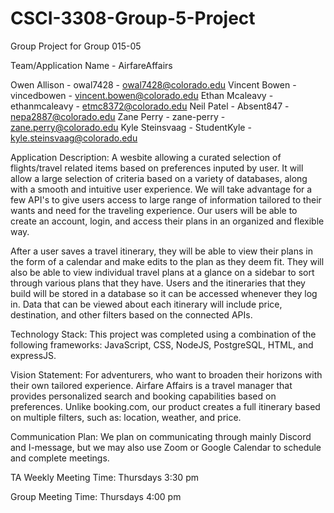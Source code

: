 # CSCI-3308-Group-5-Project
Group Project for Group 015-05

Team/Application Name - AirfareAffairs

Owen Allison - owal7428 - owal7428@colorado.edu
Vincent Bowen - vincedbowen - vincent.bowen@colorado.edu
Ethan Mcaleavy - ethanmcaleavy - etmc8372@colorado.edu
Neil Patel - Absent847 - nepa2887@colorado.edu
Zane Perry - zane-perry - zane.perry@colorado.edu
Kyle Steinsvaag - StudentKyle - kyle.steinsvaag@colorado.edu

Application Description:
A wesbite allowing a curated selection of flights/travel related items based on preferences inputed by user. It will allow a large selection of criteria based on a variety of databases, along with a smooth and intuitive user experience. We will take advantage for a few API's to give users access to large range of information tailored to their wants and need for the traveling experience. Our users will be able to create an account, login, and access their plans in an organized and flexible way.

After a user saves a travel itinerary, they will be able to view their plans in the form of a calendar and make edits to the plan as they deem fit. They will also be able to view individual travel plans at a glance on a sidebar to sort through various plans that they have. Users and the itineraries that they build will be stored in a database so it can be accessed whenever they log in. Data that can be viewed about each itinerary will include price, destination, and other filters based on the connected APIs.

Technology Stack:
This project was completed using a combination of the following frameworks: JavaScript, CSS, NodeJS, PostgreSQL, HTML, and expressJS.

Vision Statement: 
For adventurers, who want to broaden their horizons with their own tailored experience. Airfare Affairs is a travel manager that provides personalized search and booking capabilities based on preferences. Unlike booking.com, our product creates a full itinerary based on multiple filters, such as: location, weather, and price. 

Communication Plan:
We plan on communicating through mainly Discord and I-message, but we may also use Zoom or Google Calendar to schedule and complete meetings.

TA Weekly Meeting Time:
Thursdays 3:30 pm

Group Meeting Time:
Thursdays 4:00 pm

